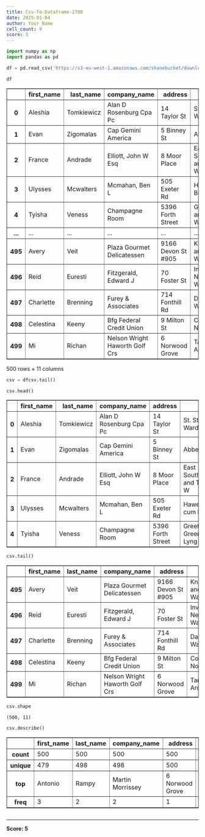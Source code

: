 ```yaml
---
title: Csv-To-Dataframe-2700
date: 2025-01-04
author: Your Name
cell_count: 9
score: 5
---
```


```python
import numpy as np
import pandas as pd
```


```python
df = pd.read_csv('https://s3-eu-west-1.amazonaws.com/shanebucket/downloads/uk-500.csv')
```


```python
df
```




<div>
<style scoped>
    .dataframe tbody tr th:only-of-type {
        vertical-align: middle;
    }

    .dataframe tbody tr th {
        vertical-align: top;
    }

    .dataframe thead th {
        text-align: right;
    }
</style>
<table border="1" class="dataframe">
  <thead>
    <tr style="text-align: right;">
      <th></th>
      <th>first_name</th>
      <th>last_name</th>
      <th>company_name</th>
      <th>address</th>
      <th>city</th>
      <th>county</th>
      <th>postal</th>
      <th>phone1</th>
      <th>phone2</th>
      <th>email</th>
      <th>web</th>
    </tr>
  </thead>
  <tbody>
    <tr>
      <th>0</th>
      <td>Aleshia</td>
      <td>Tomkiewicz</td>
      <td>Alan D Rosenburg Cpa Pc</td>
      <td>14 Taylor St</td>
      <td>St. Stephens Ward</td>
      <td>Kent</td>
      <td>CT2 7PP</td>
      <td>01835-703597</td>
      <td>01944-369967</td>
      <td>atomkiewicz@hotmail.com</td>
      <td>http://www.alandrosenburgcpapc.co.uk</td>
    </tr>
    <tr>
      <th>1</th>
      <td>Evan</td>
      <td>Zigomalas</td>
      <td>Cap Gemini America</td>
      <td>5 Binney St</td>
      <td>Abbey Ward</td>
      <td>Buckinghamshire</td>
      <td>HP11 2AX</td>
      <td>01937-864715</td>
      <td>01714-737668</td>
      <td>evan.zigomalas@gmail.com</td>
      <td>http://www.capgeminiamerica.co.uk</td>
    </tr>
    <tr>
      <th>2</th>
      <td>France</td>
      <td>Andrade</td>
      <td>Elliott, John W Esq</td>
      <td>8 Moor Place</td>
      <td>East Southbourne and Tuckton W</td>
      <td>Bournemouth</td>
      <td>BH6 3BE</td>
      <td>01347-368222</td>
      <td>01935-821636</td>
      <td>france.andrade@hotmail.com</td>
      <td>http://www.elliottjohnwesq.co.uk</td>
    </tr>
    <tr>
      <th>3</th>
      <td>Ulysses</td>
      <td>Mcwalters</td>
      <td>Mcmahan, Ben L</td>
      <td>505 Exeter Rd</td>
      <td>Hawerby cum Beesby</td>
      <td>Lincolnshire</td>
      <td>DN36 5RP</td>
      <td>01912-771311</td>
      <td>01302-601380</td>
      <td>ulysses@hotmail.com</td>
      <td>http://www.mcmahanbenl.co.uk</td>
    </tr>
    <tr>
      <th>4</th>
      <td>Tyisha</td>
      <td>Veness</td>
      <td>Champagne Room</td>
      <td>5396 Forth Street</td>
      <td>Greets Green and Lyng Ward</td>
      <td>West Midlands</td>
      <td>B70 9DT</td>
      <td>01547-429341</td>
      <td>01290-367248</td>
      <td>tyisha.veness@hotmail.com</td>
      <td>http://www.champagneroom.co.uk</td>
    </tr>
    <tr>
      <th>...</th>
      <td>...</td>
      <td>...</td>
      <td>...</td>
      <td>...</td>
      <td>...</td>
      <td>...</td>
      <td>...</td>
      <td>...</td>
      <td>...</td>
      <td>...</td>
      <td>...</td>
    </tr>
    <tr>
      <th>495</th>
      <td>Avery</td>
      <td>Veit</td>
      <td>Plaza Gourmet Delicatessen</td>
      <td>9166 Devon St #905</td>
      <td>Knightsbridge and Belgravia Wa</td>
      <td>Greater London</td>
      <td>SW1W 8JY</td>
      <td>01748-625058</td>
      <td>01369-185737</td>
      <td>avery@veit.co.uk</td>
      <td>http://www.plazagourmetdelicatessen.co.uk</td>
    </tr>
    <tr>
      <th>496</th>
      <td>Reid</td>
      <td>Euresti</td>
      <td>Fitzgerald, Edward J</td>
      <td>70 Foster St</td>
      <td>Inverness Ness-Side Ward</td>
      <td>Highland</td>
      <td>IV2 6WT</td>
      <td>01916-963261</td>
      <td>01370-319414</td>
      <td>reuresti@euresti.co.uk</td>
      <td>http://www.fitzgeraldedwardj.co.uk</td>
    </tr>
    <tr>
      <th>497</th>
      <td>Charlette</td>
      <td>Brenning</td>
      <td>Furey &amp; Associates</td>
      <td>714 Fonthill Rd</td>
      <td>Darton West Ward</td>
      <td>South Yorkshire</td>
      <td>S75 5EJ</td>
      <td>01888-152110</td>
      <td>01301-312487</td>
      <td>cbrenning@brenning.co.uk</td>
      <td>http://www.fureyassociates.co.uk</td>
    </tr>
    <tr>
      <th>498</th>
      <td>Celestina</td>
      <td>Keeny</td>
      <td>Bfg Federal Credit Union</td>
      <td>9 Milton St</td>
      <td>Consett North ED</td>
      <td>County Durham</td>
      <td>DH8 5LP</td>
      <td>01877-379681</td>
      <td>01600-463475</td>
      <td>celestina_keeny@gmail.com</td>
      <td>http://www.bfgfederalcreditunion.co.uk</td>
    </tr>
    <tr>
      <th>499</th>
      <td>Mi</td>
      <td>Richan</td>
      <td>Nelson Wright Haworth Golf Crs</td>
      <td>6 Norwood Grove</td>
      <td>Tanworth-in-Arden</td>
      <td>Warwickshire</td>
      <td>B94 5RZ</td>
      <td>01451-785624</td>
      <td>01202-738406</td>
      <td>mi@hotmail.com</td>
      <td>http://www.nelsonwrighthaworthgolfcrs.co.uk</td>
    </tr>
  </tbody>
</table>
<p>500 rows × 11 columns</p>
</div>




```python
csv = dfcsv.tail()
```


```python
csv.head()
```




<div>
<style scoped>
    .dataframe tbody tr th:only-of-type {
        vertical-align: middle;
    }

    .dataframe tbody tr th {
        vertical-align: top;
    }

    .dataframe thead th {
        text-align: right;
    }
</style>
<table border="1" class="dataframe">
  <thead>
    <tr style="text-align: right;">
      <th></th>
      <th>first_name</th>
      <th>last_name</th>
      <th>company_name</th>
      <th>address</th>
      <th>city</th>
      <th>county</th>
      <th>postal</th>
      <th>phone1</th>
      <th>phone2</th>
      <th>email</th>
      <th>web</th>
    </tr>
  </thead>
  <tbody>
    <tr>
      <th>0</th>
      <td>Aleshia</td>
      <td>Tomkiewicz</td>
      <td>Alan D Rosenburg Cpa Pc</td>
      <td>14 Taylor St</td>
      <td>St. Stephens Ward</td>
      <td>Kent</td>
      <td>CT2 7PP</td>
      <td>01835-703597</td>
      <td>01944-369967</td>
      <td>atomkiewicz@hotmail.com</td>
      <td>http://www.alandrosenburgcpapc.co.uk</td>
    </tr>
    <tr>
      <th>1</th>
      <td>Evan</td>
      <td>Zigomalas</td>
      <td>Cap Gemini America</td>
      <td>5 Binney St</td>
      <td>Abbey Ward</td>
      <td>Buckinghamshire</td>
      <td>HP11 2AX</td>
      <td>01937-864715</td>
      <td>01714-737668</td>
      <td>evan.zigomalas@gmail.com</td>
      <td>http://www.capgeminiamerica.co.uk</td>
    </tr>
    <tr>
      <th>2</th>
      <td>France</td>
      <td>Andrade</td>
      <td>Elliott, John W Esq</td>
      <td>8 Moor Place</td>
      <td>East Southbourne and Tuckton W</td>
      <td>Bournemouth</td>
      <td>BH6 3BE</td>
      <td>01347-368222</td>
      <td>01935-821636</td>
      <td>france.andrade@hotmail.com</td>
      <td>http://www.elliottjohnwesq.co.uk</td>
    </tr>
    <tr>
      <th>3</th>
      <td>Ulysses</td>
      <td>Mcwalters</td>
      <td>Mcmahan, Ben L</td>
      <td>505 Exeter Rd</td>
      <td>Hawerby cum Beesby</td>
      <td>Lincolnshire</td>
      <td>DN36 5RP</td>
      <td>01912-771311</td>
      <td>01302-601380</td>
      <td>ulysses@hotmail.com</td>
      <td>http://www.mcmahanbenl.co.uk</td>
    </tr>
    <tr>
      <th>4</th>
      <td>Tyisha</td>
      <td>Veness</td>
      <td>Champagne Room</td>
      <td>5396 Forth Street</td>
      <td>Greets Green and Lyng Ward</td>
      <td>West Midlands</td>
      <td>B70 9DT</td>
      <td>01547-429341</td>
      <td>01290-367248</td>
      <td>tyisha.veness@hotmail.com</td>
      <td>http://www.champagneroom.co.uk</td>
    </tr>
  </tbody>
</table>
</div>




```python
csv.tail()
```




<div>
<style scoped>
    .dataframe tbody tr th:only-of-type {
        vertical-align: middle;
    }

    .dataframe tbody tr th {
        vertical-align: top;
    }

    .dataframe thead th {
        text-align: right;
    }
</style>
<table border="1" class="dataframe">
  <thead>
    <tr style="text-align: right;">
      <th></th>
      <th>first_name</th>
      <th>last_name</th>
      <th>company_name</th>
      <th>address</th>
      <th>city</th>
      <th>county</th>
      <th>postal</th>
      <th>phone1</th>
      <th>phone2</th>
      <th>email</th>
      <th>web</th>
    </tr>
  </thead>
  <tbody>
    <tr>
      <th>495</th>
      <td>Avery</td>
      <td>Veit</td>
      <td>Plaza Gourmet Delicatessen</td>
      <td>9166 Devon St #905</td>
      <td>Knightsbridge and Belgravia Wa</td>
      <td>Greater London</td>
      <td>SW1W 8JY</td>
      <td>01748-625058</td>
      <td>01369-185737</td>
      <td>avery@veit.co.uk</td>
      <td>http://www.plazagourmetdelicatessen.co.uk</td>
    </tr>
    <tr>
      <th>496</th>
      <td>Reid</td>
      <td>Euresti</td>
      <td>Fitzgerald, Edward J</td>
      <td>70 Foster St</td>
      <td>Inverness Ness-Side Ward</td>
      <td>Highland</td>
      <td>IV2 6WT</td>
      <td>01916-963261</td>
      <td>01370-319414</td>
      <td>reuresti@euresti.co.uk</td>
      <td>http://www.fitzgeraldedwardj.co.uk</td>
    </tr>
    <tr>
      <th>497</th>
      <td>Charlette</td>
      <td>Brenning</td>
      <td>Furey &amp; Associates</td>
      <td>714 Fonthill Rd</td>
      <td>Darton West Ward</td>
      <td>South Yorkshire</td>
      <td>S75 5EJ</td>
      <td>01888-152110</td>
      <td>01301-312487</td>
      <td>cbrenning@brenning.co.uk</td>
      <td>http://www.fureyassociates.co.uk</td>
    </tr>
    <tr>
      <th>498</th>
      <td>Celestina</td>
      <td>Keeny</td>
      <td>Bfg Federal Credit Union</td>
      <td>9 Milton St</td>
      <td>Consett North ED</td>
      <td>County Durham</td>
      <td>DH8 5LP</td>
      <td>01877-379681</td>
      <td>01600-463475</td>
      <td>celestina_keeny@gmail.com</td>
      <td>http://www.bfgfederalcreditunion.co.uk</td>
    </tr>
    <tr>
      <th>499</th>
      <td>Mi</td>
      <td>Richan</td>
      <td>Nelson Wright Haworth Golf Crs</td>
      <td>6 Norwood Grove</td>
      <td>Tanworth-in-Arden</td>
      <td>Warwickshire</td>
      <td>B94 5RZ</td>
      <td>01451-785624</td>
      <td>01202-738406</td>
      <td>mi@hotmail.com</td>
      <td>http://www.nelsonwrighthaworthgolfcrs.co.uk</td>
    </tr>
  </tbody>
</table>
</div>




```python
csv.shape
```




    (500, 11)




```python
csv.describe()
```




<div>
<style scoped>
    .dataframe tbody tr th:only-of-type {
        vertical-align: middle;
    }

    .dataframe tbody tr th {
        vertical-align: top;
    }

    .dataframe thead th {
        text-align: right;
    }
</style>
<table border="1" class="dataframe">
  <thead>
    <tr style="text-align: right;">
      <th></th>
      <th>first_name</th>
      <th>last_name</th>
      <th>company_name</th>
      <th>address</th>
      <th>city</th>
      <th>county</th>
      <th>postal</th>
      <th>phone1</th>
      <th>phone2</th>
      <th>email</th>
      <th>web</th>
    </tr>
  </thead>
  <tbody>
    <tr>
      <th>count</th>
      <td>500</td>
      <td>500</td>
      <td>500</td>
      <td>500</td>
      <td>500</td>
      <td>500</td>
      <td>500</td>
      <td>500</td>
      <td>500</td>
      <td>500</td>
      <td>500</td>
    </tr>
    <tr>
      <th>unique</th>
      <td>479</td>
      <td>498</td>
      <td>498</td>
      <td>500</td>
      <td>468</td>
      <td>102</td>
      <td>500</td>
      <td>500</td>
      <td>500</td>
      <td>500</td>
      <td>498</td>
    </tr>
    <tr>
      <th>top</th>
      <td>Antonio</td>
      <td>Rampy</td>
      <td>Martin Morrissey</td>
      <td>6 Norwood Grove</td>
      <td>Central Ward</td>
      <td>Greater London</td>
      <td>B94 5RZ</td>
      <td>01451-785624</td>
      <td>01202-738406</td>
      <td>mi@hotmail.com</td>
      <td>http://www.martinmorrissey.co.uk</td>
    </tr>
    <tr>
      <th>freq</th>
      <td>3</td>
      <td>2</td>
      <td>2</td>
      <td>1</td>
      <td>3</td>
      <td>44</td>
      <td>1</td>
      <td>1</td>
      <td>1</td>
      <td>1</td>
      <td>2</td>
    </tr>
  </tbody>
</table>
</div>




```python

```


---
**Score: 5**